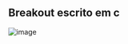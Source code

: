 ## Breakout escrito em c
![image](https://github.com/user-attachments/assets/38fc5928-95ad-43a4-856c-0f8d7fdea8a8)

